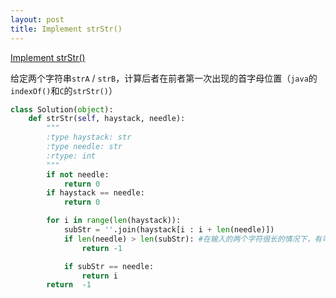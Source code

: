 ```yaml
---
layout: post
title: Implement strStr()
---
```


[Implement strStr()](https://leetcode.com/problems/implement-strstr/description/)

给定两个字符串`strA` / `strB`，计算后者在前者第一次出现的首字母位置（`java`的`indexOf()`和`C`的`strStr()`）

```python
class Solution(object):
    def strStr(self, haystack, needle):
        """
        :type haystack: str
        :type needle: str
        :rtype: int
        """
        if not needle:
            return 0
        if haystack == needle:
            return 0

        for i in range(len(haystack)):
            subStr = ''.join(haystack[i : i + len(needle)])
            if len(needle) > len(subStr): #在输入的两个字符很长的情况下，有可能存在资源消耗过大，因此先用长度做简单判断
                return -1

            if subStr == needle:
                return i
        return  -1
```